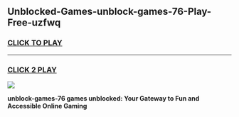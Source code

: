 
## Unblocked-Games-unblock-games-76-Play-Free-uzfwq
<h3>
<a href="https://premium76.site?title=unblock-games-76&ref=12A">CLICK TO PLAY</a></h3>
<hr>

<h3>
<a href="https://premium76.site?title=unblock-games-76&ref=12A">CLICK 2 PLAY</a>
  
</h3>

<a href="https://premium76.site?title=unblock-games-76&ref=12A"><img src="https://clearcache.store/games.png"></a>


**unblock-games-76 games unblocked: Your Gateway to Fun and Accessible Online Gaming**
